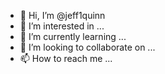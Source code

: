 - 👋 Hi, I’m @jeff1quinn
- 👀 I’m interested in ...
- 🌱 I’m currently learning ...
- 💞️ I’m looking to collaborate on ...
- 📫 How to reach me ...

<!---
jeff1quinn/jeff1quinn is a ✨ special ✨ repository because its `README.md` (this file) appears on your GitHub profile.
You can click the Preview link to take a look at your changes.
--->
